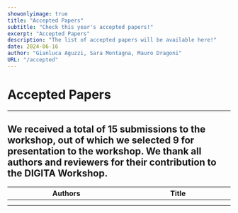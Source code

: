 ```yaml
---
showonlyimage: true
title: "Accepted Papers"
subtitle: "Check this year's accepted papers!"
excerpt: "Accepted Papers"
description: "The list of accepted papers will be available here!"
date: 2024-06-16
author: "Gianluca Aguzzi, Sara Montagna, Mauro Dragoni"
URL: "/accepted"
---
```

# Accepted Papers
---
We received a total of 15 submissions to the workshop, out of which we selected 9 for presentation to the workshop.
We thank all authors and reviewers for their contribution to the DIGITA Workshop.
---

<style>
table th:first-of-type {
    width: 10%;
}
table th:nth-of-type(2) {
    width: 10%;
}
table th:nth-of-type(3) {
    width: 50%;
}
table th:nth-of-type(4) {
    width: 30%;
}
</style>

| Authors |     Title   |
|--|--------|
|  |   |
|  |   |
